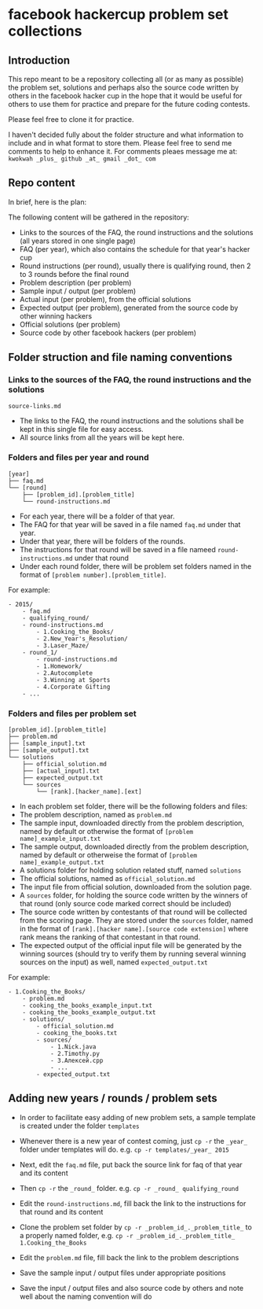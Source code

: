 # facebook hackercup problem set collections

## Introduction

This repo meant to be a repository collecting all (or as many as possible) the problem set, solutions and perhaps also the source code written by others in the facebook hacker cup in the hope that it would be useful for others to use them for practice and prepare for the future coding contests.

Please feel free to clone it for practice. 

I haven't decided fully about the folder structure and what information to include and in what format to store them. Please feel free to send me comments to help to enhance it. For comments pleaes message me at: `kwokwah _plus_ github _at_ gmail _dot_ com`

## Repo content

In brief, here is the plan:

The following content will be gathered in the repository:

- Links to the sources of the FAQ, the round instructions and the solutions (all years stored in one single page)
- FAQ (per year), which also contains the schedule for that year's hacker cup
- Round instructions (per round), usually there is qualifying round, then 2 to 3 rounds before the final round
- Problem description (per problem)
- Sample input / output (per problem)
- Actual input (per problem), from the official solutions
- Expected output (per problem), generated from the source code by other winning hackers
- Official solutions (per problem)
- Source code by other facebook hackers (per problem)

## Folder struction and file naming conventions

### Links to the sources of the FAQ, the round instructions and the solutions

`source-links.md`

- The links to the FAQ, the round instructions and the solutions shall be kept in this single file for easy access. 
- All source links from all the years will be kept here.

### Folders and files per year and round

```
[year]
├── faq.md
└── [round]
    ├── [problem_id].[problem_title]
    └── round-instructions.md
```

- For each year, there will be a folder of that year. 
- The FAQ for that year will be saved in a file named `faq.md` under that year. 
- Under that year, there will be folders of the rounds. 
- The instructions for that round will be saved in a file nameed `round-instructions.md` under that round
- Under each round folder, there will be problem set folders named in the format of `[problem number].[problem_title]`. 

For example:

```
- 2015/
    - faq.md
    - qualifying_round/
	- round-instructions.md
        - 1.Cooking_the_Books/
        - 2.New_Year's_Resolution/
        - 3.Laser_Maze/
    - round_1/
        - round-instructions.md
        - 1.Homework/
        - 2.Autocomplete
        - 3.Winning at Sports
        - 4.Corporate Gifting
    - ...
```

### Folders and files per problem set

```
[problem_id].[problem_title]
├── problem.md
├── [sample_input].txt
├── [sample_output].txt
└── solutions
    ├── official_solution.md
    ├── [actual_input].txt
    ├── expected_output.txt
    └── sources
        └── [rank].[hacker_name].[ext]
```

- In each problem set folder, there will be the following folders and files:
- The problem description, named as `problem.md`
- The sample input, downloaded directly from the problem description, named by default or otherwise the format of `[problem name]_example_input.txt`
- The sample output, downloaded directly from the problem description, named by default or otherweise the format of `[problem name]_example_output.txt`
- A solutions folder for holding solution related stuff, named `solutions`
- The official solutions, named as `official_solution.md`
- The input file from official solution, downloaded from the solution page.
- A `sources` folder, for holding the source code written by the winners of that round (only source code marked correct should be included)
- The source code written by contestants of that round will be collected from the scoring page. They are stored under the `sources` folder, named in the format of `[rank].[hacker name].[source code extension]` where rank means the ranking of that contestant in that round.
- The expected output of the official input file will be generated by the winning sources (should try to verify them by running several winning sources on the input) as well, named `expected_output.txt`

For example:

```
- 1.Cooking_the_Books/
    - problem.md
    - cooking_the_books_example_input.txt
    - cooking_the_books_example_output.txt
    - solutions/
        - official_solution.md
        - cooking_the_books.txt
        - sources/
            - 1.Nick.java
            - 2.Timothy.py
            - 3.Алексей.cpp
            - ...
        - expected_output.txt
```

## Adding new years / rounds / problem sets

- In order to facilitate easy adding of new problem sets, a sample template is created under the folder `templates`
- Whenever there is a new year of contest coming, just `cp -r` the `_year_` folder under templates will do. e.g. `cp -r templates/_year_ 2015`
- Next, edit the `faq.md` file, put back the source link for faq of that year and its content
- Then `cp -r` the `_round_` folder. e.g. `cp -r _round_ qualifying_round`
- Edit the `round-instructions.md`, fill back the link to the instructions for that round and its content
- Clone the problem set folder by `cp -r _problem_id_._problem_title_` to a properly named folder, e.g. `cp -r _problem_id_._problem_title_ 1.Cooking_the_Books`
- Edit the `problem.md` file, fill back the link to the problem descriptions

- Save the sample input / output files under appropriate positions
- Save the input / output files and also source code by others and note well about the naming convention will do

